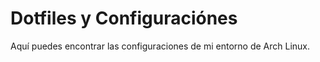 # Dotfiles y Configuraciónes
Aquí puedes encontrar las configuraciones de mi entorno de Arch Linux.
